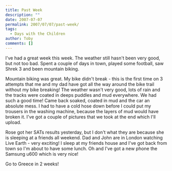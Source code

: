 ```yaml
---
title: Past Week
description: ""
date: 2007-07-07
permalink: 2007/07/07/past-week/
tags:
  - Days with the Children
author: Toby
comments: []
---
```


I\'ve had a great week this week. The weather still hasn\'t been very
good, but not too bad. Spent a couple of days in town, played some
football, saw Shrek 3 and been mountain biking.

Mountain biking was great. My bike didn\'t break - this is the first
time on 3 attempts that me and my dad have got all the way around the
bike trail without my bike breaking! The weather wasn\'t very good, lots
of rain and the tracks were coated in deeps puddles and mud everywhere.
We had such a good time! Came back soaked, coated in mud and the car an
absolute mess. I had to have a cold hose down before I could put my
trousers in the washing machine, because the layers of mud would have
broken it. I\'ve got a couple of pictures that we took at the end which
I\'ll upload.

Rose got her SATs results yesterday, but I don\'t what they are because
she is sleeping at a friends all weekend. Dad and John are in London
watching Live Earth - very exciting! I sleep at my friends house and
I\'ve got back from town so I\'m about to have some lunch. Oh and I\'ve
got a new phone the Samsung u600 which is very nice!

Go to Greece in 2 weeks!

